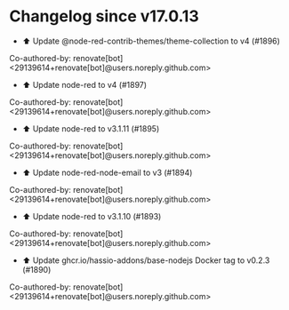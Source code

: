 # Changelog since v17.0.13
- ⬆️ Update @node-red-contrib-themes/theme-collection to v4 (#1896)

Co-authored-by: renovate[bot] <29139614+renovate[bot]@users.noreply.github.com> 
- ⬆️ Update node-red to v4 (#1897)

Co-authored-by: renovate[bot] <29139614+renovate[bot]@users.noreply.github.com> 
- ⬆️ Update node-red to v3.1.11 (#1895)

Co-authored-by: renovate[bot] <29139614+renovate[bot]@users.noreply.github.com> 
- ⬆️ Update node-red-node-email to v3 (#1894)

Co-authored-by: renovate[bot] <29139614+renovate[bot]@users.noreply.github.com> 
- ⬆️ Update node-red to v3.1.10 (#1893)

Co-authored-by: renovate[bot] <29139614+renovate[bot]@users.noreply.github.com> 
- ⬆️ Update ghcr.io/hassio-addons/base-nodejs Docker tag to v0.2.3 (#1890)

Co-authored-by: renovate[bot] <29139614+renovate[bot]@users.noreply.github.com> 
